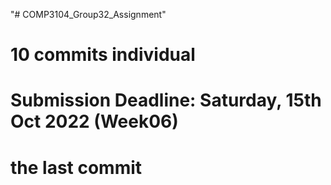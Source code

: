 "# COMP3104_Group32_Assignment" 

# 10 commits individual

# Submission Deadline: Saturday, 15th Oct 2022 (Week06)

# the last commit
